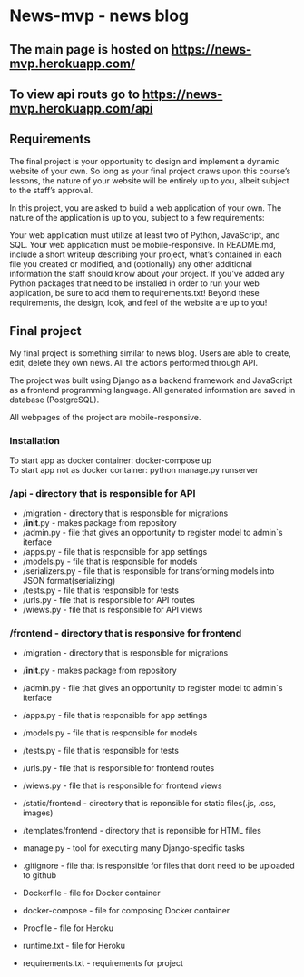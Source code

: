 # News-mvp - news blog

## The main page is hosted on https://news-mvp.herokuapp.com/

## To view api routs go to https://news-mvp.herokuapp.com/api

## Requirements
The final project is your opportunity to design and implement a dynamic website of your own. So long as your final project draws upon this course’s lessons, the nature of your website will be entirely up to you, albeit subject to the staff’s approval.

In this project, you are asked to build a web application of your own. The nature of the application is up to you, subject to a few requirements:

Your web application must utilize at least two of Python, JavaScript, and SQL.
Your web application must be mobile-responsive.
In README.md, include a short writeup describing your project, what’s contained in each file you created or modified, and (optionally) any other additional information the staff should know about your project.
If you’ve added any Python packages that need to be installed in order to run your web application, be sure to add them to requirements.txt!
Beyond these requirements, the design, look, and feel of the website are up to you!

## Final project
My final project is something similar to news blog. Users are able to create, edit, delete they own news. All the actions performed through API.

The project was built using Django as a backend framework and JavaScript as a frontend programming language. All generated information are saved in database (PostgreSQL).

All webpages of the project are mobile-responsive.

### Installation
To start app as docker container: docker-compose up<br/>
To start app not as docker container: python manage.py runserver<br/>


### /api - directory that is responsible for API
 * /migration - directory that is responsible for migrations<br/>
 * /__init__.py - makes package from repository<br/>
 * /admin.py - file that gives an opportunity to register model to admin\`s iterface<br/>
 * /apps.py - file that is responsible for app settings<br/>
 * /models.py - file that is responsible for models<br/>
 * /serializers.py - file that is responsible for transforming models into JSON format(serializing)<br/>
 * /tests.py - file that is responsible for tests<br/>
 * /urls.py - file that is responsible for API routes<br/>
 * /wiews.py - file that is responsible for API views<br/>
  

### /frontend - directory that is responsive for frontend
 * /migration - directory that is responsible for migrations<br/>
 * /__init__.py - makes package from repository<br/>
 * /admin.py - file that gives an opportunity to register model to admin\`s iterface<br/>
 * /apps.py - file that is responsible for app settings<br/>
 * /models.py - file that is responsible for models<br/>
 * /tests.py - file that is responsible for tests<br/>
 * /urls.py - file that is responsible for frontend routes<br/>
 * /wiews.py - file that is responsible for frontend views<br/>
 * /static/frontend - directory that is reponsible for static files(.js, .css, images)<br/>
 * /templates/frontend - directory that is reponsible for HTML files<br/>

* manage.py - tool for executing many Django-specific tasks<br/>
* .gitignore - file that is responsible for files that dont need to be uploaded to github<br/>
* Dockerfile - file for Docker container<br/>
* docker-compose - file for composing Docker container<br/>
* Procfile - file for Heroku<br/>
* runtime.txt - file for Heroku<br/>
* requirements.txt - requirements for project<br/>
